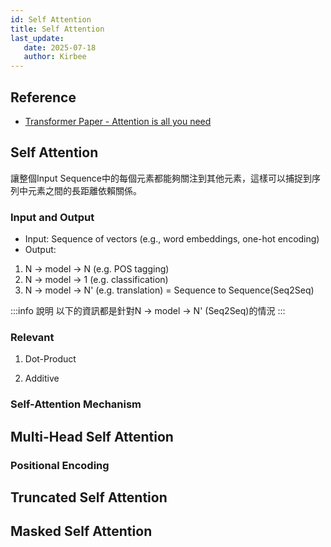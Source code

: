 ```yaml
---
id: Self Attention
title: Self Attention
last_update:
   date: 2025-07-18
   author: Kirbee
---
```

## Reference
- [Transformer Paper - Attention is all you need](https://arxiv.org/abs/1706.03762)

## Self Attention
讓整個Input Sequence中的每個元素都能夠關注到其他元素，這樣可以捕捉到序列中元素之間的長距離依賴關係。
### Input and Output
- Input: Sequence of vectors (e.g., word embeddings, one-hot encoding)
- Output:
1. N -> model -> N  (e.g. POS tagging)
2. N -> model -> 1  (e.g. classification)
3. N -> model -> N' (e.g. translation) = Sequence to Sequence(Seq2Seq)

:::info 說明
以下的資訊都是針對N -> model -> N' (Seq2Seq)的情況
:::
### Relevant 
1. Dot-Product

2. Additive
### Self-Attention Mechanism

## Multi-Head Self Attention

### Positional Encoding

## Truncated Self Attention

## Masked Self Attention
